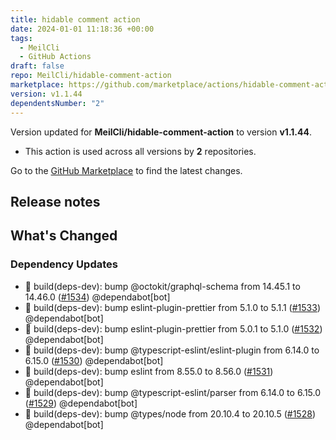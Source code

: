```yaml
---
title: hidable comment action
date: 2024-01-01 11:18:36 +00:00
tags:
  - MeilCli
  - GitHub Actions
draft: false
repo: MeilCli/hidable-comment-action
marketplace: https://github.com/marketplace/actions/hidable-comment-action
version: v1.1.44
dependentsNumber: "2"
---
```



Version updated for **MeilCli/hidable-comment-action** to version **v1.1.44**.
- This action is used across all versions by **2** repositories.

Go to the [GitHub Marketplace](https://github.com/marketplace/actions/hidable-comment-action) to find the latest changes.

## Release notes

## What's Changed
### Dependency Updates
- :green_book: build(deps-dev): bump @octokit/graphql-schema from 14.45.1 to 14.46.0 ([#1534](https://github.com/MeilCli/hidable-comment-action/pull/1534)) @dependabot[bot]
- :green_book: build(deps-dev): bump eslint-plugin-prettier from 5.1.0 to 5.1.1 ([#1533](https://github.com/MeilCli/hidable-comment-action/pull/1533)) @dependabot[bot]
- :green_book: build(deps-dev): bump eslint-plugin-prettier from 5.0.1 to 5.1.0 ([#1532](https://github.com/MeilCli/hidable-comment-action/pull/1532)) @dependabot[bot]
- :green_book: build(deps-dev): bump @typescript-eslint/eslint-plugin from 6.14.0 to 6.15.0 ([#1530](https://github.com/MeilCli/hidable-comment-action/pull/1530)) @dependabot[bot]
- :green_book: build(deps-dev): bump eslint from 8.55.0 to 8.56.0 ([#1531](https://github.com/MeilCli/hidable-comment-action/pull/1531)) @dependabot[bot]
- :green_book: build(deps-dev): bump @typescript-eslint/parser from 6.14.0 to 6.15.0 ([#1529](https://github.com/MeilCli/hidable-comment-action/pull/1529)) @dependabot[bot]
- :green_book: build(deps-dev): bump @types/node from 20.10.4 to 20.10.5 ([#1528](https://github.com/MeilCli/hidable-comment-action/pull/1528)) @dependabot[bot]
